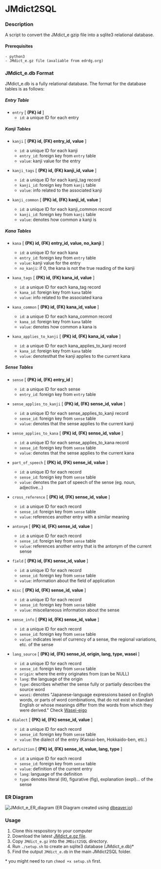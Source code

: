 # JMdict2SQL

### Description

A script to convert the JMdict_e gzip file into a sqlite3 relational database.

#### Prerequisites

    - python3
    - JMdict_e.gz file (avaliable from edrdg.org)

### JMdict_e.db Format

JMdict_e.db is a fully relational database.
The format for the database tables is as follows:

##### Entry Table

- `entry` [ **(PK) id** ]
  - `id`: a unique ID for each entry
 
 
##### Kanji Tables

- `kanji` [ **(PK) id, (FK) entry_id, value** ]
  - `id`: a unique ID for each kanji
  - `entry_id`: foreign key from `entry` table
  - `value`: kanji value for the entry

- `kanji_tags` [ **(PK) id, (FK) kanji_id, value** ]
  - `id`: a unique ID for each kanji_tag record
  - `kanji_id`: foreign key from `kanji` table
  - `value`: info related to the associated kanji

- `kanji_common` [ **(PK) id, (FK) kanji_id, value** ]
  - `id`: a unique ID for each kanji_common record
  - `kanji_id`: foreign key from `kanji` table
  - `value`: denotes how common a kanji is



##### Kana Tables

- `kana` [ **(PK) id, (FK) entry_id, value, no_kanji** ]
  - `id`: a unique ID for each kana
  - `entry_id`: foreign key from `entry` table
  - `value`: kanji value for the entry
  - `no_kanji`: if 0, the kana is not the true reading of the kanji

- `kana_tags` [ **(PK) id, (FK) kana_id, value** ]
  - `id`: a unique ID for each kana_tag record
  - `kana_id`: foreign key from `kana` table
  - `value`: info related to the associated kana

- `kana_common` [ **(PK) id, (FK) kana_id, value** ]
  - `id`: a unique ID for each kana_common record
  - `kana_id`: foreign key from `kana` table
  - `value`: denotes how common a kana is

- `kana_applies_to_kanji` [ **(PK) id, (FK) kana_id, value** ]
  - `id`: a unique ID for each kana_applies_to_kanji record
  - `kana_id`: foreign key from `kana` table
  - `value`: denotesthat the kanji applies to the current kana



##### Sense Tables

- `sense` [ **(PK) id, (FK) entry_id** ]
  - `id`: a unique ID for each sense
  - `entry_id`: foreign key from `entry` table

- `sense_applies_to_kanji` [ **(PK) id, (FK) sense_id, value** ]
  - `id`: a unique ID for each sense_applies_to_kanji record
  - `sense_id`: foreign key from `sense` table
  - `value`: denotes that the sense applies to the current kanji

- `sense_applies_to_kana` [ **(PK) id, (FK) sense_id, value** ]
  - `id`: a unique ID for each sense_applies_to_kana record
  - `sense_id`: foreign key from `sense` table
  - `value`: denotes that the sense applies to the current kana

- `part_of_speech` [ **(PK) id, (FK) sense_id, value** ]
  - `id`: a unique ID for each record
  - `sense_id`: foreign key from `sense` table
  - `value`: denotes the part of speech of the sense (eg. noun, adjective...)

- `cross_reference` [ **(PK) id, (FK) sense_id, value** ]
  - `id`: a unique ID for each record
  - `sense_id`: foreign key from `sense` table
  - `value`: references another entry with a similar meaning

- `antonym` [ **(PK) id, (FK) sense_id, value** ]
  - `id`: a unique ID for each record
  - `sense_id`: foreign key from `sense` table
  - `value`: references another entry that is the antonym of the current sense

- `field` [ **(PK) id, (FK) sense_id, value** ]
  - `id`: a unique ID for each record
  - `sense_id`: foreign key from `sense` table
  - `value`: information about the field of application

- `misc` [ **(PK) id, (FK) sense_id, value** ]
  - `id`: a unique ID for each record
  - `sense_id`: foreign key from `sense` table
  - `value`: miscellaneous information about the sense

- `sense_info` [ **(PK) id, (FK) sense_id, value** ]
  - `id`: a unique ID for each record
  - `sense_id`: foreign key from `sense` table
  - `value`: indicates level of currency of a sense, the regional variations, etc. of the sense

- `lang_source` [ **(PK) id, (FK) sense_id, origin, lang, type, wasei** ]
  - `id`: a unique ID for each record
  - `sense_id`: foreign key from `sense` table
  - `origin`: where the entry originates from (can be NULL)
  - `lang`: the language of the origin
  - `type`: describes whether the sense fully or partially describes the source word
  - `wasei`: denotes "Japanese-language expressions based on English words, or parts of word combinations, that do not exist in standard English or whose meanings differ from the words from which they were derived." Check [Wasei-eigo](https://en.wikipedia.org/wiki/Wasei-eigo)

- `dialect` [ **(PK) id, (FK) sense_id, value** ]
  - `id`: a unique ID for each record
  - `sense_id`: foreign key from `sense` table
  - `value`: the dialect of the entry (Kansai-ben, Hokkaido-ben,  etc.)

- `definition` [ **(PK) id, (FK) sense_id, value, lang, type** ]
  - `id`: a unique ID for each record
  - `sense_id`: foreign key from `sense` table
  - `value`: definition of the current entry
  - `lang`: language of the definition
  - `type`: denotes literal (lit), figurative (fig), explanation (expl)... of the sense

 
### ER Diagram

![JMdict_e_ER_diagram](https://user-images.githubusercontent.com/55784291/116847498-9ea03900-ac25-11eb-8135-e43064e0efe1.png)
(ER Diagram created using [dbeaver.io](https://dbeaver.io/))

### Usage

1. Clone this respository to your computer
2. Download the latest [JMdict_e.gz file](http://ftp.edrdg.org/pub/Nihongo/JMdict_e.gz).
3. Copy `JMdict_e.gz` into the `JMDict2SQL` directory.
4. Run `./setup.sh` to create an sqlite3 database (JMdict_e.db)\*
5. Find the output `JMdict_e.db` in the main JMdict2SQL folder.

\* you might need to run `chmod +x setup.sh` first.
